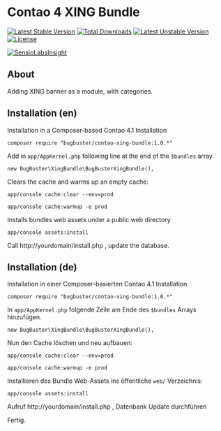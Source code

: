 # Contao 4 XING Bundle


[![Latest Stable Version](https://poser.pugx.org/bugbuster/contao-xing-bundle/v/stable.svg)](https://packagist.org/packages/bugbuster/contao-xing-bundle) [![Total Downloads](https://poser.pugx.org/bugbuster/contao-xing-bundle/downloads.svg)](https://packagist.org/packages/bugbuster/contao-xing-bundle) [![Latest Unstable Version](https://poser.pugx.org/bugbuster/contao-xing-bundle/v/unstable.svg)](https://packagist.org/packages/bugbuster/contao-xing-bundle) [![License](https://poser.pugx.org/bugbuster/contao-xing-bundle/license.svg)](https://packagist.org/packages/bugbuster/contao-xing-bundle)

[![SensioLabsInsight](https://insight.sensiolabs.com/projects/d95002f6-9ba5-4b5f-8c2a-5d2f3ffbfe84/small.png)](https://insight.sensiolabs.com/projects/d95002f6-9ba5-4b5f-8c2a-5d2f3ffbfe84)


## About
Adding XING banner as a module, with categories.


## Installation (en)

Installation in a Composer-based Contao 4.1 Installation

`composer require "bugbuster/contao-xing-bundle:1.0.*"`

Add in `app/AppKernel.php` following line at the end of the `$bundles` array.

`new BugBuster\XingBundle\BugBusterXingBundle(),`

Clears the cache and warms up an empty cache:

`app/console cache:clear --env=prod`

`app/console cache:warmup -e prod`

Installs bundles web assets under a public web directory

`app/console assets:install`

Call http://yourdomain/install.php , update the database.


## Installation (de)

Installation in einer Composer-basierten Contao 4.1 Installation

`composer require "bugbuster/contao-xing-bundle:1.0.*"`

In `app/AppKernel.php` folgende Zeile am Ende des `$bundles` Arrays hinzufügen.

`new BugBuster\XingBundle\BugBusterXingBundle(),`

Nun den Cache löschen und neu aufbauen:

`app/console cache:clear --env=prod`

`app/console cache:warmup -e prod`

Installieren des Bundle Web-Assets ins öffentliche `web/` Verzeichnis:

`app/console assets:install`

Aufruf http://yourdomain/install.php , Datenbank Update durchführen

Fertig.
